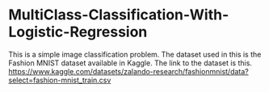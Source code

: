 # MultiClass-Classification-With-Logistic-Regression
This is a simple image classification problem. The dataset used in this is the Fashion MNIST dataset available in Kaggle. 
The link to the dataset is this.
https://www.kaggle.com/datasets/zalando-research/fashionmnist/data?select=fashion-mnist_train.csv

